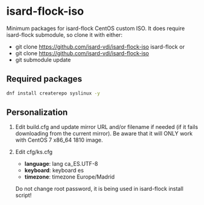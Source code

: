 # isard-flock-iso

Minimum packages for isard-flock CentOS custom ISO.
It does require isard-flock submodule, so clone it with either:
- git clone https://github.com/isard-vdi/isard-flock-iso isard-flock
or
- git clone https://github.com/isard-vdi/isard-flock-iso
- git submodule update

## Required packages
```bash
dnf install createrepo syslinux -y
```

## Personalization
1. Edit build.cfg and update mirror URL and/or filename if needed (if it 
fails downloading from the current mirror). Be aware that it will ONLY
work with CentOS 7 x86_64 1810 image.

2. Edit cfg/ks.cfg

	- **language**: lang ca_ES.UTF-8
	- **keyboard**: keyboard es
	- **timezone**: timezone Europe/Madrid
	
	Do not change root password, it is being used in isard-flock install
	script!
